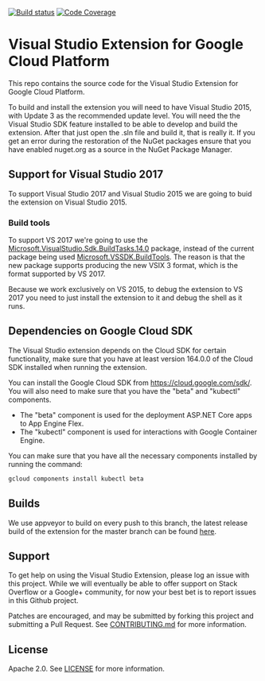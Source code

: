 [![Build status](https://ci.appveyor.com/api/projects/status/0s0wo324dmv18uo9/branch/master?svg=true)](https://ci.appveyor.com/project/ivannaranjo/google-cloud-visualstudio-bnnrp/branch/master)
[![Code Coverage](https://codecov.io/gh/GoogleCloudPlatform/google-cloud-visualstudio/branch/master/graph/badge.svg)](https://codecov.io/gh/GoogleCloudPlatform/google-cloud-visualstudio)

# Visual Studio Extension for Google Cloud Platform
This repo contains the source code for the Visual Studio Extension for Google
Cloud Platform.

To build and install the extension you will need to have Visual Studio 2015, with Update 3 as the recommended update level. You will need the the Visual Studio SDK feature installed to be able to develop and build the extension. After that just open the .sln file and build it, that is really it. If you get an error during the restoration of the NuGet packages ensure that you have enabled nuget.org as a
source in the NuGet Package Manager.

## Support for Visual Studio 2017
To support Visual Studio 2017 and Visual Studio 2015 we are going to buid the extension on Visual Studio 2015.

### Build tools
To support VS 2017 we're going to use the
 [Microsoft.VisualStudio.Sdk.BuildTasks.14.0](https://www.nuget.org/packages/Microsoft.VisualStudio.Sdk.BuildTasks.14.0/14.0.23-pre) package, instead of the current package being used [Microsoft.VSSDK.BuildTools](https://www.nuget.org/packages/Microsoft.VSSDK.BuildTools/). The reason is
that the new package supports producing the new VSIX 3 format, which is the format supported by VS 2017.

Because we work exclusively on VS 2015, to debug the extension to VS 2017 you need to just install the extension to it and
debug the shell as it runs.

## Dependencies on Google Cloud SDK
The Visual Studio extension depends on the Cloud SDK for certain functionality, make sure that you have at least version 164.0.0 of the Cloud SDK installed when running the extension.

You can install the Google Cloud SDK from <https://cloud.google.com/sdk/>. You will also need to make sure that you have the "beta" and "kubectl" components.
* The "beta" component is used for the deployment ASP.NET Core apps to App Engine Flex.
* The "kubectl" component is used for interactions with Google Container Engine.

You can make sure that you have all the necessary components installed by running the command:
```bash
gcloud components install kubectl beta
```

## Builds
We use appveyor to build on every push to this branch, the latest release build of the extension for the master branch can be found [here](https://ci.appveyor.com/api/projects/ivannaranjo/google-cloud-visualstudio/artifacts/GoogleCloudExtension/GoogleCloudExtension/bin/Release/GoogleCloudExtension.vsix?branch=master).

## Support
To get help on using the Visual Studio Extension, please log an issue with this
project. While we will eventually be able to offer support on Stack Overflow or
a Google+ community, for now your best bet is to report issues in this Github
project.

Patches are encouraged, and may be submitted by forking this project and
submitting a Pull Request. See [CONTRIBUTING.md](CONTRIBUTING.md) for more
information.

## License

Apache 2.0. See [LICENSE](LICENSE) for more information.
